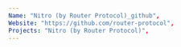 ```yaml
--- 
Name: "Nitro (by Router Protocol)_github", 
Website: "https://github.com/router-protocol", 
Projects: "Nitro (by Router Protocol)",
--- 
```

<!--lang:en--> 

<!--lang:es--] 

<!--lang:de--] 

<!--lang:fr--] 

<!--lang:pl--] 

<!--lang:uk--] 

[!--lang:*--> 
